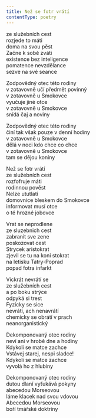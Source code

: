 ```yaml
---
title: Než se fotr vrátí
contentType: poetry
---
```


<section>

ze služebních cest  
rozjede to máti  
doma na svou pěst  
Začne k sobě zváti  
existence bez inteligence  
pomatence nevzdělance  
sezve na své seance

Zodpovědný otec této rodiny  
v zotavovně učí předmět povinný  
v zotavovně u Smokovce  
vyučuje jiné otce  
v zotavovně u Smokovce  
snídá čaj a noviny

Zodpovědný otec této rodiny  
činí tak však pouze v denní hodiny  
v zotavovně u Smokovce  
dělá v noci kdo chce co chce  
v zotavovně u Smokovce  
tam se dějou koniny

Než se fotr vrátí  
ze služebních cest  
rozfofruje máti  
rodinnou pověst  
Nelze ututlati  
domovnice bleskem do Smokovce  
informovat musí otce  
o té hrozné jobovce

Vrat se neprodlene  
ze sluzebnich cest  
zabranit sve zene  
poskozovat cest  
Strycek aristokrat  
zjevil se tu na koni stokrat  
na letisku Tatry-Poprad  
popad fotra infarkt

Víckrát nevrátí se  
ze služebních cest  
a po boku strýce  
odpyká si trest  
Fyzicky se sice  
nevrátí, ach nenavrátí  
chemicky se obrátí v prach  
neanorganistický

Dekomponovaný otec rodiny  
neví ani v hrobě dne a hodiny  
Kdykoli se matce zachce  
Vstávej starej, nespi sladce!  
Kdykoli se matce zachce  
vyvolá ho z hlubiny

Dekomponovaný otec rodiny  
dutou dlaní vyťukává pokyny  
abecedou Morseovou  
láme klacek nad svou vdovou  
Abecedou Morseovou  
boří tmářské doktríny

</section>
